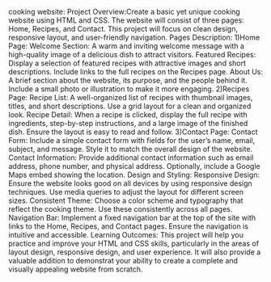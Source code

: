 cooking website:
Project Overview:Create a basic yet unique cooking website using HTML and CSS. The website will consist of three pages: Home, Recipes, and Contact. This project will focus on clean design, responsive layout, and user-friendly navigation.
Pages Description:
1)Home Page:
Welcome Section: A warm and inviting welcome message with a high-quality image of a delicious dish to attract visitors.
Featured Recipes: Display a selection of featured recipes with attractive images and short descriptions. Include links to the full recipes on the Recipes page.
About Us: A brief section about the website, its purpose, and the people behind it. Include a small photo or illustration to make it more engaging.
2)Recipes Page:
Recipe List: A well-organized list of recipes with thumbnail images, titles, and short descriptions. Use a grid layout for a clean and organized look.
Recipe Detail: When a recipe is clicked, display the full recipe with ingredients, step-by-step instructions, and a large image of the finished dish. Ensure the layout is easy to read and follow.
3)Contact Page:
Contact Form: Include a simple contact form with fields for the user’s name, email, subject, and message. Style it to match the overall design of the website.
Contact Information: Provide additional contact information such as email address, phone number, and physical address. Optionally, include a Google Maps embed showing the location.
Design and Styling:
Responsive Design: Ensure the website looks good on all devices by using responsive design techniques. Use media queries to adjust the layout for different screen sizes.
Consistent Theme: Choose a color scheme and typography that reflect the cooking theme. Use these consistently across all pages.
Navigation Bar: Implement a fixed navigation bar at the top of the site with links to the Home, Recipes, and Contact pages. Ensure the navigation is intuitive and accessible.
Learning Outcomes:
This project will help you practice and improve your HTML and CSS skills, particularly in the areas of layout design, responsive design, and user experience. It will also provide a valuable addition to demonstrat your ability to create a complete and visually appealing website from scratch.

